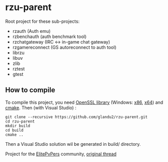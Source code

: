 rzu-parent
=======

Root project for these sub-projects:
* rzauth (Auth emu)
* rzbenchauth (auth benchmark tool)
* rzchatgateway (IRC <-> in-game chat gateway)
* rzgamereconnect (GS autoreconnect to auth tool)
* librzu
* libuv
* zlib
* rztest
* gtest

How to compile
--------------

To compile this project, you need [OpenSSL library](http://slproweb.com/products/Win32OpenSSL.html) (Windows: [x86](http://slproweb.com/download/Win32OpenSSL-1_0_2a.exe), [x64](http://slproweb.com/download/Win64OpenSSL-1_0_2a.exe)) and [cmake](http://www.cmake.org/download/#latest).
Then (with Visual Studio) :
```
git clone --recursive https://github.com/glandu2/rzu-parent.git
cd rzu-parent
mkdir build
cd build
cmake ..
```

Then a Visual Studio solution wil be generated in build/ directory.

Project for the [ElitePvPers](http://www.elitepvpers.com/forum/rappelz-private-server/) community,
[original thread](http://www.elitepvpers.com/forum/rappelz-private-server/3704022-release-rappelz-auth-emu-v4-0-a.html)

